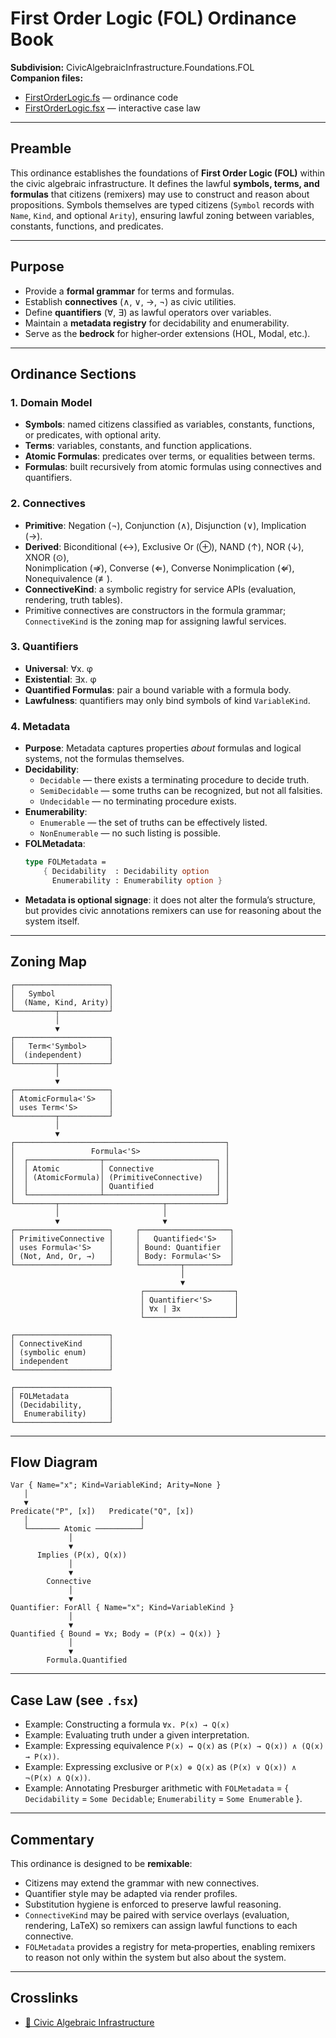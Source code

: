 # First Order Logic (FOL) Ordinance Book

**Subdivision:** CivicAlgebraicInfrastructure.Foundations.FOL  
**Companion files:**  
- [FirstOrderLogic.fs](FirstOrderLogic.fs) — ordinance code  
- [FirstOrderLogic.fsx](FirstOrderLogic.fsx) — interactive case law  

---

## Preamble
This ordinance establishes the foundations of **First Order Logic (FOL)** within the civic algebraic infrastructure. It defines the lawful **symbols, terms, and formulas** that citizens (remixers) may use to construct and reason about propositions. Symbols themselves are typed citizens (`Symbol` records with `Name`, `Kind`, and optional `Arity`), ensuring lawful zoning between variables, constants, functions, and predicates.

---

## Purpose
- Provide a **formal grammar** for terms and formulas.  
- Establish **connectives** (∧, ∨, →, ¬) as civic utilities.  
- Define **quantifiers** (∀, ∃) as lawful operators over variables.  
- Maintain a **metadata registry** for decidability and enumerability. 
- Serve as the **bedrock** for higher‑order extensions (HOL, Modal, etc.).

---

## Ordinance Sections

### 1. Domain Model
- **Symbols**: named citizens classified as variables, constants, functions, or predicates, with optional arity.
- **Terms**: variables, constants, and function applications.  
- **Atomic Formulas**: predicates over terms, or equalities between terms.  
- **Formulas**: built recursively from atomic formulas using connectives and quantifiers.  

### 2. Connectives
- **Primitive**: Negation (¬), Conjunction (∧), Disjunction (∨), Implication (→).  
- **Derived**: Biconditional (↔), Exclusive Or (⊕), NAND (↑), NOR (↓), XNOR (⊙),  
  Nonimplication (⇏), Converse (⇐), Converse Nonimplication (⇍), Nonequivalence (≢).  
- **ConnectiveKind**: a symbolic registry for service APIs (evaluation, rendering, truth tables).  
- Primitive connectives are constructors in the formula grammar; `ConnectiveKind` is the zoning map for assigning lawful services.

### 3. Quantifiers
- **Universal**: ∀x. φ  
- **Existential**: ∃x. φ  
- **Quantified Formulas**: pair a bound variable with a formula body.  
- **Lawfulness**: quantifiers may only bind symbols of kind `VariableKind`.

### 4. Metadata
- **Purpose**: Metadata captures properties *about* formulas and logical systems, not the formulas themselves.  
- **Decidability**:  
  - `Decidable` — there exists a terminating procedure to decide truth.  
  - `SemiDecidable` — some truths can be recognized, but not all falsities.  
  - `Undecidable` — no terminating procedure exists.  
- **Enumerability**:  
  - `Enumerable` — the set of truths can be effectively listed.  
  - `NonEnumerable` — no such listing is possible.  
- **FOLMetadata**:  
  ```fsharp
  type FOLMetadata =
      { Decidability  : Decidability option
        Enumerability : Enumerability option }
   ```
- **Metadata is optional signage**: it does not alter the formula’s structure, but provides civic annotations remixers can use for reasoning about the system itself.

---
## Zoning Map
```
┌─────────────────────┐
│   Symbol            │
│  (Name, Kind, Arity)│
└─────────┬───────────┘
          │
          ▼
┌─────────────────────┐
│   Term<'Symbol>     │
│  (independent)      │
└─────────┬───────────┘
          │
          ▼
┌─────────────────────┐
│ AtomicFormula<'S>   │
│ uses Term<'S>       │
└─────────┬───────────┘
          │
          ▼
┌───────────────────────────────────────────────┐
│                 Formula<'S>                   │
│  ┌────────────────┬─────────────────────────┐ │
│  │ Atomic         │ Connective              │ │
│  │ (AtomicFormula)│ (PrimitiveConnective)   │ │
│  │                │ Quantified              │ │
│  └────────────────┴─────────────────────────┘ │
└─────────┬───────────────────────┬─────────────┘
          │                       │
          ▼                       ▼
┌─────────────────────┐     ┌────────────────────┐
│ PrimitiveConnective │     │   Quantified<'S>   │
│ uses Formula<'S>    │     │ Bound: Quantifier  │
│ (Not, And, Or, →)   │     │ Body: Formula<'S>  │
└─────────────────────┘     └─────────┬──────────┘
                                      │
                                      ▼
                             ┌────────────────────┐
                             │ Quantifier<'S>     │
                             │ ∀x | ∃x            │
                             └────────────────────┘

┌─────────────────────┐
│ ConnectiveKind      │
│ (symbolic enum)     │
│ independent         │
└─────────────────────┘

┌─────────────────────┐
│ FOLMetadata         │
│ (Decidability,      │
│  Enumerability)     │
└─────────────────────┘
```
---

## Flow Diagram
```
Var { Name="x"; Kind=VariableKind; Arity=None }
   │
   ▼
Predicate("P", [x])   Predicate("Q", [x])
   │                         │
   └─────── Atomic ──────────┘
             │
             ▼
      Implies (P(x), Q(x))
             │
             ▼
        Connective
             │
             ▼
Quantifier: ForAll { Name="x"; Kind=VariableKind }
             │
             ▼
Quantified { Bound = ∀x; Body = (P(x) → Q(x)) }
             │
             ▼
        Formula.Quantified
```

---

## Case Law (see `.fsx`)
- Example: Constructing a formula `∀x. P(x) → Q(x)`  
- Example: Evaluating truth under a given interpretation.  
- Example: Expressing equivalence `P(x) ↔ Q(x)` as `(P(x) → Q(x)) ∧ (Q(x) → P(x))`.  
- Example: Expressing exclusive or `P(x) ⊕ Q(x)` as `(P(x) ∨ Q(x)) ∧ ¬(P(x) ∧ Q(x))`.  
- Example: Annotating Presburger arithmetic with `FOLMetadata` = { `Decidability` = `Some Decidable`; `Enumerability` = `Some Enumerable` }.

---

## Commentary
This ordinance is designed to be **remixable**:  
- Citizens may extend the grammar with new connectives.  
- Quantifier style may be adapted via render profiles.  
- Substitution hygiene is enforced to preserve lawful reasoning.
- `ConnectiveKind` may be paired with service overlays (evaluation, rendering, LaTeX) so remixers can assign lawful functions to each connective.
- `FOLMetadata` provides a registry for meta‑properties, enabling remixers to reason not only within the system but also about the system.

---

## Crosslinks
- [🧮 Civic Algebraic Infrastructure](../README.md)
